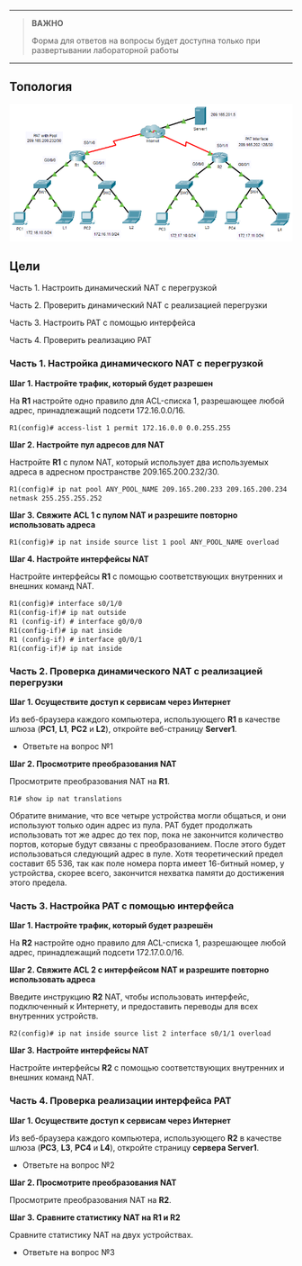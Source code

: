 
---

> **ВАЖНО**
> 
> Форма для ответов на вопросы будет доступна только при развертывании лабораторной работы 

---

## Топология

![](./assets/topology.png)

## Цели

Часть 1. Настроить динамический NAT с перегрузкой

Часть 2. Проверить динамический NAT с реализацией перегрузки

Часть 3. Настроить PAT с помощью интерфейса

Часть 4. Проверить реализацию PAT

### Часть 1. Настройка динамического NAT с перегрузкой

**Шаг 1. Настройте трафик, который будет разрешен**

На **R1** настройте одно правило для ACL-списка 1, разрешающее любой адрес, принадлежащий подсети 172.16.0.0/16.

```
R1(config)# access-list 1 permit 172.16.0.0 0.0.255.255
```

**Шаг 2. Настройте пул адресов для NAT**

Настройте **R1** с пулом NAT, который использует два используемых адреса в адресном пространстве 209.165.200.232/30.

```
R1(config)# ip nat pool ANY_POOL_NAME 209.165.200.233 209.165.200.234 netmask 255.255.255.252
```

**Шаг 3. Свяжите ACL 1 с пулом NAT и разрешите повторно использовать адреса**

```
R1(config)# ip nat inside source list 1 pool ANY_POOL_NAME overload
```

**Шаг 4. Настройте интерфейсы NAT**

Настройте интерфейсы **R1** с помощью соответствующих внутренних и внешних команд NAT.

```
R1(config)# interface s0/1/0
R1(config-if)# ip nat outside
R1 (config-if) # interface g0/0/0
R1(config-if)# ip nat inside
R1 (config-if) # interface g0/0/1
R1(config-if)# ip nat inside
```

### Часть 2. Проверка динамического NAT с реализацией перегрузки

**Шаг 1. Осуществите доступ к сервисам через Интернет**

Из веб-браузера каждого компьютера, использующего **R1** в качестве шлюза (**PC1**, **L1**, **PC2** и **L2**), откройте веб-страницу **Server1**.

- Ответьте на вопрос №1

**Шаг 2. Просмотрите преобразования NAT**

Просмотрите преобразования NAT на **R1**.

```
R1# show ip nat translations
```

Обратите внимание, что все четыре устройства могли общаться, и они используют только один адрес из пула. PAT будет продолжать использовать тот же адрес до тех пор, пока не закончится количество портов, которые будут связаны с преобразованием. После этого будет использоваться следующий адрес в пуле. Хотя теоретический предел составит 65 536, так как поле номера порта имеет 16-битный номер, у устройства, скорее всего, закончится нехватка памяти до достижения этого предела.

### Часть 3. Настройка PAT с помощью интерфейса

**Шаг 1. Настройте трафик, который будет разрешён**

На **R2** настройте одно правило для ACL-списка 1, разрешающее любой адрес, принадлежащий подсети 172.17.0.0/16.

**Шаг 2. Свяжите ACL 2 с интерфейсом NAT и разрешите повторно использовать адреса**

Введите инструкцию **R2** NAT, чтобы использовать интерфейс, подключенный к Интернету, и предоставить переводы для всех внутренних устройств.

```
R2(config)# ip nat inside source list 2 interface s0/1/1 overload
```

**Шаг 3. Настройте интерфейсы NAT**

Настройте интерфейсы **R2** с помощью соответствующих внутренних и внешних команд NAT.

### Часть 4. Проверка реализации интерфейса PAT

**Шаг 1. Осуществите доступ к сервисам через Интернет**

Из веб-браузера каждого компьютера, использующего **R2** в качестве шлюза (**PC3**, **L3**, **PC4** и **L4**), откройте страницу **сервера Server1**.

- Ответьте на вопрос №2

**Шаг 2. Просмотрите преобразования NAT**

Просмотрите преобразования NAT на **R2**.

**Шаг 3. Сравните статистику NAT на R1 и R2**

Сравните статистику NAT на двух устройствах.

- Ответьте на вопрос №3

<!-- [Скачать файл Packet Tracer для локального запуска](./assets/6.6.7-lab.pka) -->

